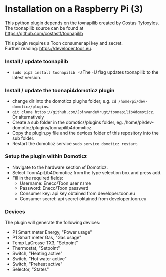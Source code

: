 # Installation on a Raspberry Pi (3)
This python plugin depends on the toonapilib created by Costas Tyfoxylos.<br>
The toonapilib source can be found at https://github.com/costastf/toonapilib

This plugin requires a Toon consumer api key and secret.<br>
Further reading: https://developer.toon.eu.

### Install / update toonapilib
* `sudo pip3 install toonapilib -U`
The -U flag updates toonapilib to the latest version.

### Install / update the toonapi4domoticz plugin
* change dir into the domoticz plugins folder, e.g. `cd /home/pi/dev-domoticz/plugins`.
* `git clone https://github.com/JohnvandeVrugt/toonapilib4domoticz`.<br>
Or alternatively
* Create a sub folder in the domoticz/plugins folder, eg. /home/pi/dev-domoticz/plugins/toonapilib4domoticz.
* Copy the plugin.py file and the devices folder of this repository into the sub folder.
* Restart the domoticz service `sudo service domoticz restart`.

### Setup the plugin within Domoticz
* Navigate to the hardware section of Domoticz.
* Select ToonApiLib4Domoticz from the type selection box and press add.
* Fill in the required fields:
  * Username: Eneco/Toon user name
  * Password: Eneco/Toon password
  * Consumer key: api key obtained from developer.toon.eu
  * Consumer secret: api secret obtained from developer.toon.eu

### Devices
The plugin will generate the following devices:
* P1 Smart meter Energy, "Power usage"
* P1 Smart meter Gas, "Gas usage"
* Temp LaCrosse TX3, "Setpoint"
* Thermostat, "Setpoint"
* Switch, "Heating active"
* Switch, "Hot water active"
* Switch, "Preheat active"
* Selector, "States"
